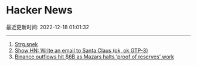 # Hacker News

最近更新时间: 2022-12-18 01:01:32

--- 
1. [Strg.snek](https://toulou.itch.io/strgsnek) 
2. [Show HN: Write an email to Santa Claus (ok, ok GTP-3)](https://hohoho.click/) 
3. [Binance outflows hit $6B as Mazars halts ‘proof of reserves’ work](https://www.ft.com/content/bb50a204-5239-4db0-9964-c3bf9339c594) 
